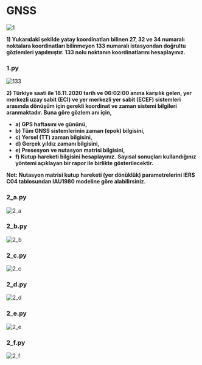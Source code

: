 # GNSS

![1](https://i.imgur.com/ythbI5H.png)

  **1) Yukarıdaki şekilde yatay koordinatları bilinen 27, 32 ve 34 numaralı noktalara koordinatları bilinmeyen 133 numaralı istasyondan doğrultu gözlemleri yapılmıştır. 133 nolu noktanın koordinatlarını hesaplayınız.**
  
### 1.py
![133](https://i.imgur.com/IC2M2Mt.png)


  **2) Türkiye saati ile 18.11.2020 tarih ve 06:02:00 anına karşılık gelen, yer merkezli uzay sabit (ECI) ve yer merkezli yer sabit (ECEF) sistemleri arasında dönüşüm için gerekli   koordinat ve zaman sistemi bilgileri aranmaktadır. Buna göre gözlem anı için,**
  
+ **a) GPS haftasını ve gününü,**
+ **b) Tüm GNSS sistemlerinin zaman (epok) bilgisini,**
+ **c) Yersel (TT) zaman bilgisini,**
+ **d) Gerçek yıldız zamanı bilgisini,**
+ **e) Presesyon ve nutasyon matrisi bilgisini,**
+ **f) Kutup hareketi bilgisini hesaplayınız.**
**Sayısal sonuçları kullandığınız yöntemi açıklayan bir rapor ile birlikte gösterilecektir.**

**Not: Nutasyon matrisi kutup hareketi (yer dönüklük) parametrelerini IERS C04 tablosundan IAU1980 modeline göre alabilirsiniz.**

### 2_a.py
![2_a](https://i.imgur.com/jpDhici.png)

### 2_b.py
![2_b]()

### 2_c.py
![2_c](https://i.imgur.com/Rfqx3G7.png)

### 2_d.py
![2_d](https://i.imgur.com/Ah9PZXY.png)

### 2_e.py
![2_e](https://i.hizliresim.com/Y9kKvo.png)

### 2_f.py
![2_f](https://i.imgur.com/Th04NIh.png)





